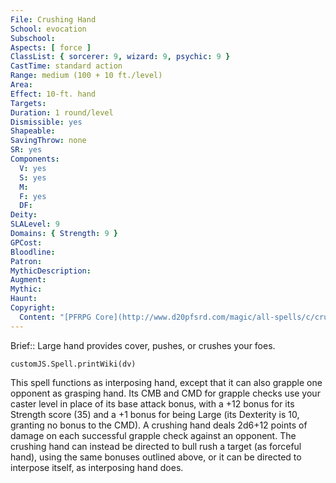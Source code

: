 ```yaml
---
File: Crushing Hand
School: evocation
Subschool: 
Aspects: [ force ]
ClassList: { sorcerer: 9, wizard: 9, psychic: 9 }
CastTime: standard action
Range: medium (100 + 10 ft./level)
Area: 
Effect: 10-ft. hand
Targets: 
Duration: 1 round/level
Dismissible: yes
Shapeable: 
SavingThrow: none
SR: yes
Components:
  V: yes
  S: yes
  M: 
  F: yes
  DF: 
Deity: 
SLALevel: 9
Domains: { Strength: 9 }
GPCost: 
Bloodline: 
Patron: 
MythicDescription: 
Augment: 
Mythic: 
Haunt: 
Copyright:
  Content: "[PFRPG Core](http://www.d20pfsrd.com/magic/all-spells/c/crushing-hand)"
---
```

Brief:: Large hand provides cover, pushes, or crushes your foes.

```dataviewjs
customJS.Spell.printWiki(dv)
```

This spell functions as interposing hand, except that it can also grapple one opponent as grasping hand. Its CMB and CMD for grapple checks use your caster level in place of its base attack bonus, with a +12 bonus for its Strength score (35) and a +1 bonus for being Large (its Dexterity is 10, granting no bonus to the CMD). A crushing hand deals 2d6+12 points of damage on each successful grapple check against an opponent. The crushing hand can instead be directed to bull rush a target (as forceful hand), using the same bonuses outlined above, or it can be directed to interpose itself, as interposing hand does.
